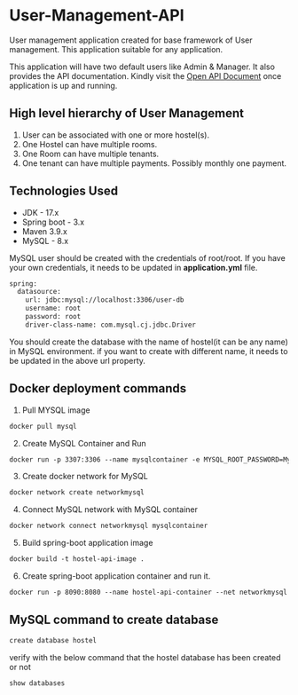 # User-Management-API

User management application created for base framework of User management. This application suitable for any application.

This application will have two default users like Admin & Manager. It also provides the API documentation. Kindly visit
the <a href="http://localhost:8080/swagger-ui/index.html">Open API Document</a> once application is up and running.

<!-- ![img.png](document/img.png) -->

## High level hierarchy of User Management


<ol>
    <li>User can be associated with one or more hostel(s).</li>
    <li>One Hostel can have multiple rooms.</li>
    <li>One Room can have multiple tenants.</li>
    <li>One tenant can have multiple payments. Possibly monthly one payment.</li>
</ol>

## Technologies Used

<ul>
    <li>JDK - 17.x</li>
    <li>Spring boot - 3.x</li>
    <li>Maven 3.9.x</li>
    <li>MySQL - 8.x</li>
</ul>

MySQL user should be created with the credentials of root/root. If you have your own credentials, it needs to be updated
in **application.yml** file.

```dtd
spring:
  datasource:
    url: jdbc:mysql://localhost:3306/user-db
    username: root
    password: root
    driver-class-name: com.mysql.cj.jdbc.Driver
```

You should create the database with the name of hostel(it can be any name) in MySQL environment. if you want to create
with different name, it needs to be updated in the above url property.

## Docker deployment commands

1. Pull MYSQL image

```dockerfile
docker pull mysql
```

2. Create MySQL Container and Run

```dockerfile
docker run -p 3307:3306 --name mysqlcontainer -e MYSQL_ROOT_PASSWORD=MySQL123 -e MYSQL_DATABASE=hostel -d mysql
```

3. Create docker network for MySQL

```dockerfile
docker network create networkmysql
```

4. Connect MySQL network with MySQL container

```dockerfile
docker network connect networkmysql mysqlcontainer
```

5. Build spring-boot application image

```dockerfile
docker build -t hostel-api-image .
```

6. Create spring-boot application container and run it.

```dockerfile
docker run -p 8090:8080 --name hostel-api-container --net networkmysql -e MYSQL_HOST=mysqlcontainer -e MYSQL_PORT=3306 -e MYSQL_DB_NAME=hostel -e MYSQL_USER=root -e MYSQL_PASSWORD=MySQL123 hostel-api-image
```

## MySQL command to create database

```dtd
create database hostel
```

verify with the below command that the hostel database has been created or not

```dtd
show databases
```